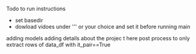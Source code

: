 
Todo
to run instructions 
 - set basedir
 - dowload vidoes under ''' or your choice and set it before running main

adding models
adding details about the projec t here
post process to only extract rows of data_df with it_pair==True
